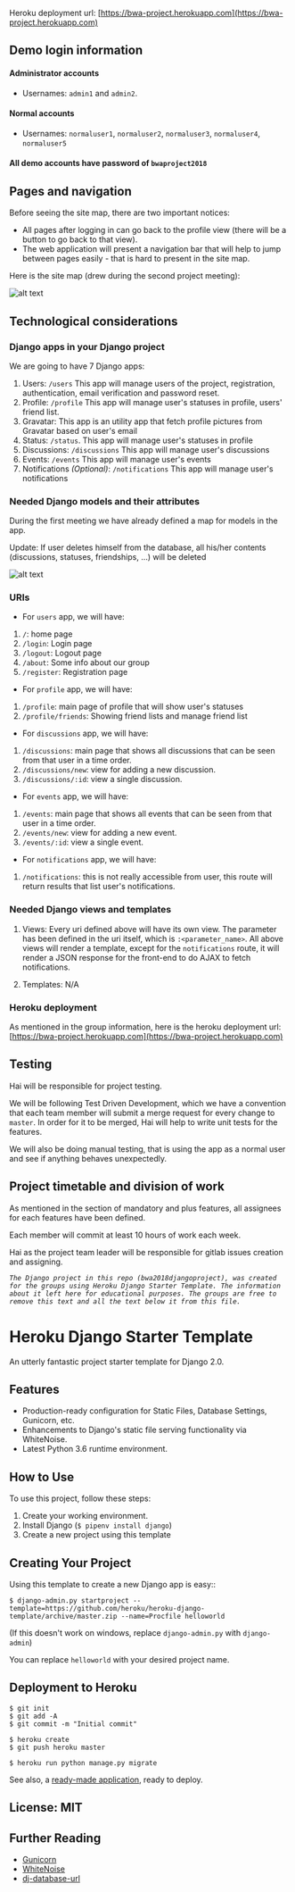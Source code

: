 Heroku deployment url: [https://bwa-project.herokuapp.com](https://bwa-project.herokuapp.com)

## Demo login information

#### Administrator accounts
* Usernames: ```admin1``` and ```admin2```.

#### Normal accounts
* Usernames: ```normaluser1```, ```normaluser2```, ```normaluser3```, ```normaluser4```, ```normaluser5```

#### All demo accounts have password of ```bwaproject2018```

## Pages and navigation

Before seeing the site map, there are two important notices:

* All pages after logging in can go back to the profile view (there will be a button to go back to that view).
* The web application will present a navigation bar that will help to jump between pages easily - that is hard to present in the site map.

Here is the site map (drew during the second project meeting):

![alt text](site_map.jpg "Project site map")

## Technological considerations

### Django apps in your Django project

We are going to have 7 Django apps:
1. Users: ```/users``` This app will manage users of the project, registration, authentication, email verification and password reset.
2. Profile: ```/profile``` This app will manage user's statuses in profile, users' friend list.
3. Gravatar: This app is an utility app that fetch profile pictures from Gravatar based on user's email
4. Status: ```/status```. This app will manage user's statuses in profile
5. Discussions: ```/discussions``` This app will manage user's discussions
6. Events: ```/events``` This app will manage user's events
7. Notifications *(Optional)*: ```/notifications``` This app will manage user's notifications

### Needed Django models and their attributes

During the first meeting we have already defined a map for models in the app.

Update: If user deletes himself from the database, all his/her contents (discussions, statuses, friendships, ...) will be deleted

![alt text](models.jpg "Project models")

### URIs

* For ```users``` app, we will have:
1. ```/```: home page
2. ```/login```: Login page
3. ```/logout```: Logout page
4. ```/about```: Some info about our group
5. ```/register```: Registration page
* For ```profile``` app, we will have:
1. ```/profile```: main page of profile that will show user's statuses
2. ```/profile/friends```: Showing friend lists and manage friend list
* For ```discussions``` app, we will have:
1. ```/discussions```: main page that shows all discussions that can be seen from that user in a time order.
2. ```/discussions/new```: view for adding a new discussion.
3. ```/discussions/:id```: view a single discussion.
* For ```events``` app, we will have:
1. ```/events```: main page that shows all events that can be seen from that user in a time order.
2. ```/events/new```: view for adding a new event.
3. ```/events/:id```: view a single event.
* For ```notifications``` app, we will have:
1. ```/notifications```: this is not really accessible from user, this route will return results that list user's notifications.

### Needed Django views and templates

1. Views: Every uri defined above will have its own view. The parameter has been defined in the uri itself, which is ```:<parameter_name>```. All above views will render a template, except for the ```notifications``` route, it will render a JSON response for the front-end to do AJAX to fetch notifications.

2. Templates: N/A

### Heroku deployment

As mentioned in the group information, here is the heroku deployment url: [https://bwa-project.herokuapp.com](https://bwa-project.herokuapp.com)

## Testing

Hai will be responsible for project testing.

We will be following Test Driven Development, which we have a convention that each team member will submit a merge request for every change to ```master```. In order for it to be merged, Hai will help to write unit tests for the features.

We will also be doing manual testing, that is using the app as a normal user and see if anything behaves unexpectedly.

## Project timetable and division of work

As mentioned in the section of mandatory and plus features, all assignees for each features have been defined.

Each member will commit at least 10 hours of work each week.

Hai as the project team leader will be responsible for gitlab issues creation and assigning.

>>>
_`The Django project in this repo (bwa2018djangoproject), was created for the groups using Heroku Django Starter Template. The information about it left here for educational purposes. The groups are free to remove this text and all the text below it from this file.`_
# Heroku Django Starter Template

An utterly fantastic project starter template for Django 2.0.

## Features

- Production-ready configuration for Static Files, Database Settings, Gunicorn, etc.
- Enhancements to Django's static file serving functionality via WhiteNoise.
- Latest Python 3.6 runtime environment.

## How to Use

To use this project, follow these steps:

1. Create your working environment.
2. Install Django (`$ pipenv install django`)
3. Create a new project using this template

## Creating Your Project

Using this template to create a new Django app is easy::

    $ django-admin.py startproject --template=https://github.com/heroku/heroku-django-template/archive/master.zip --name=Procfile helloworld

(If this doesn't work on windows, replace `django-admin.py` with `django-admin`)

You can replace ``helloworld`` with your desired project name.

## Deployment to Heroku

    $ git init
    $ git add -A
    $ git commit -m "Initial commit"

    $ heroku create
    $ git push heroku master

    $ heroku run python manage.py migrate

See also, a [ready-made application](https://github.com/heroku/python-getting-started), ready to deploy.


## License: MIT

## Further Reading

- [Gunicorn](https://warehouse.python.org/project/gunicorn/)
- [WhiteNoise](https://warehouse.python.org/project/whitenoise/)
- [dj-database-url](https://warehouse.python.org/project/dj-database-url/)

>>>
